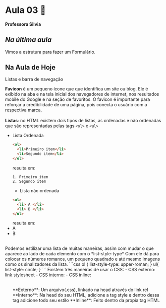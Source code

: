 # Aula 03 🎨
#### Professora Silvia

## *Na última aula*
Vimos a estrutura para fazer um Formulário.  

## Na Aula de Hoje
Listas e barra de navegação  

**Favicon** é um pequeno ícone que que identifica um site ou blog. Ele é exibido na aba e na tela inicial dos navegadores de internet, nos resultados mobile do Google e na seção de favoritos. 
O favicon é importante para reforçar a credibilidade de uma página, pois conecta o usuário com a respectiva marca.  
<br>
**Listas**: no HTML existem dois tipos de listas, as ordenadas e não ordenadas que são representadas pelas tags ```<ol>``` e ```<ul>```  
- Lista Ordenada
  ```html
  <ol>
    <li>Primeiro item</li>
    <li>Segundo item</li>
  </ol>
  ```
  resulta em:
  ```
  1. Primeiro item
  2. Segundo item
  ```
  - Lista não ordenada
  ```html
  <ul>
    <li> A </li>
    <li> B </li>
  </ul>
  ```
  resulta em:
- A
- B
<br>
Podemos estilizar uma lista de muitas maneiras, assim com mudar o que aparece ao lado de cada elemento com o *list-style-type*
Com ele dá para colocar os números romanos, um pequeno quadrado e até mesmo imagens como
os sinalizadores da lista.
```css
ol {
    list-style-type: upper-roman;
}
ul{
    list-style: circle;
}
```
Existem três maneiras de usar o CSS:  
- CSS externo: link stylesheet
- CSS interno: <style> </style>
- CSS inline: <ul style=" ">
<br>
**Externo**: Um arquivo(.css), linkado na head através do link rel 
**Interno**: Na head do seu HTML, adicione a tag style e dentro dessa tag adicione todo seu estilo
**Inline**: Feito dentro da propia tag HTML
  <br>
